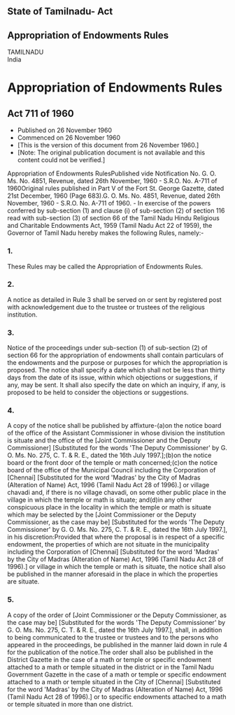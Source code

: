 ## State of Tamilnadu- Act

## Appropriation of Endowments Rules

TAMILNADU  
India

# Appropriation of Endowments Rules

## Act 711 of 1960

  * Published on 26 November 1960 
  * Commenced on 26 November 1960 
  * [This is the version of this document from 26 November 1960.] 
  * [Note: The original publication document is not available and this content could not be verified.] 

Appropriation of Endowments RulesPublished vide Notification No. G. O. Ms. No.
4851, Revenue, dated 26th November, 1960 - S.R.O. No. A-711 of 1960Original
rules published in Part V of the Fort St. George Gazette, dated 21st December,
1960 (Page 683).G. O. Ms. No. 4851, Revenue, dated 26th November, 1960 -
S.R.O. No. A-711 of 1960. - In exercise of the powers conferred by sub-section
(1) and clause (i) of sub-section (2) of section 116 read with sub-section (3)
of section 66 of the Tamil Nadu Hindu Religious and Charitable Endowments Act,
1959 (Tamil Nadu Act 22 of 1959), the Governor of Tamil Nadu hereby makes the
following Rules, namely:-

### 1.

These Rules may be called the Appropriation of Endowments Rules.

### 2.

A notice as detailed in Rule 3 shall be served on or sent by registered post
with acknowledgement due to the trustee or trustees of the religious
institution.

### 3.

Notice of the proceedings under sub-section (1) of sub-section (2) of section
66 for the appropriation of endowments shall contain particulars of the
endowments and the purpose or purposes for which the appropriation is
proposed. The notice shall specify a date which shall not be less than thirty
days from the date of its issue, within which objections or suggestions, if
any, may be sent. It shall also specify the date on which an inquiry, if any,
is proposed to be held to consider the objections or suggestions.

### 4.

A copy of the notice shall be published by affixture-(a)on the notice board of
the office of the Assistant Commissioner in whose division the institution is
situate and the office of the [Joint Commissioner and the Deputy Commissioner]
[Substituted for the words 'The Deputy Commissioner' by G. O. Ms. No. 275, C.
T. & R. E., dated the 16th July 1997.];(b)on the notice board or the front
door of the temple or math concerned;(c)on the notice board of the office of
the Municipal Council including the Corporation of [Chennai] [Substituted for
the word 'Madras' by the City of Madras (Alteration of Name) Act, 1996 (Tamil
Nadu Act 28 of 1996).] or village chavadi and, if there is no village chavadi,
on some other public place in the village in which the temple or math is
situate; and(d)in any other conspicuous place in the locality in which the
temple or math is situate which may be selected by the [Joint Commissioner or
the Deputy Commissioner, as the case may be] [Substituted for the words 'The
Deputy Commissioner' by G. O. Ms. No. 275, C. T. & R. E., dated the 16th July
1997.], in his discretion:Provided that where the proposal is in respect of a
specific endowment, the properties of which are not situate in the
municipality including the Corporation of [Chennai] [Substituted for the word
'Madras' by the City of Madras (Alteration of Name) Act, 1996 (Tamil Nadu Act
28 of 1996).] or village in which the temple or math is situate, the notice
shall also be published in the manner aforesaid in the place in which the
properties are situate.

### 5.

A copy of the order of [Joint Commissioner or the Deputy Commissioner, as the
case may be] [Substituted for the words 'The Deputy Commissioner' by G. O. Ms.
No. 275, C. T. & R. E., dated the 16th July 1997.], shall, in addition to
being communicated to the trustee or trustees and to the persons who appeared
in the proceedings, be published in the manner laid down in rule 4 for the
publication of the notice.The order shall also be published in the District
Gazette in the case of a math or temple or specific endowment attached to a
math or temple situated in the district or in the Tamil Nadu Government
Gazette in the case of a math or temple or specific endowment attached to a
math or temple situated in the City of [Chennai] [Substituted for the word
'Madras' by the City of Madras (Alteration of Name) Act, 1996 (Tamil Nadu Act
28 of 1996).] or to specific endowments attached to a math or temple situated
in more than one district.

